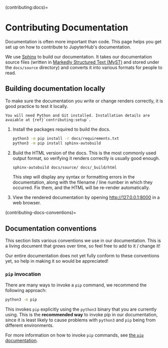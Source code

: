 (contributing:docs)=

# Contributing Documentation

Documentation is often more important than code. This page helps
you get set up on how to contribute to JupyterHub's documentation.

We use [Sphinx](https://www.sphinx-doc.org) to build our documentation. It takes
our documentation source files (written in [Markedly Structured Text (MyST)](https://mystmd.org/) and
stored under the `docs/source` directory) and converts it into various
formats for people to read.

## Building documentation locally

To make sure the documentation you write or
change renders correctly, it is good practice to test it locally.

```{note}
You will need Python and Git installed. Installation details are avaiable at {ref}`contributing:setup`.
```

1. Install the packages required to build the docs.

   ```bash
   python3 -m pip install -r docs/requirements.txt
   python3 -m pip install sphinx-autobuild
   ```

2. Build the HTML version of the docs. This is the most commonly used
   output format, so verifying it renders correctly is usually good
   enough.

   ```bash
   sphinx-autobuild docs/source/ docs/_build/html
   ```

   This step will display any syntax or formatting errors in the documentation,
   along with the filename / line number in which they occurred. Fix them,
   and the HTML will be re-render automatically.

3. View the rendered documentation by opening <http://127.0.0.1:8000> in
   a web browser.

(contributing-docs-conventions)=

## Documentation conventions

This section lists various conventions we use in our documentation. This is a
living document that grows over time, so feel free to add to it / change it!

Our entire documentation does not yet fully conform to these conventions yet,
so help in making it so would be appreciated!

### `pip` invocation

There are many ways to invoke a `pip` command, we recommend the following
approach:

```bash
python3 -m pip
```

This invokes `pip` explicitly using the `python3` binary that you are
currently using. This is the **recommended way** to invoke pip
in our documentation, since it is least likely to cause problems
with `python3` and `pip` being from different environments.

For more information on how to invoke `pip` commands, see
[the `pip` documentation](https://pip.pypa.io/en/stable/).
